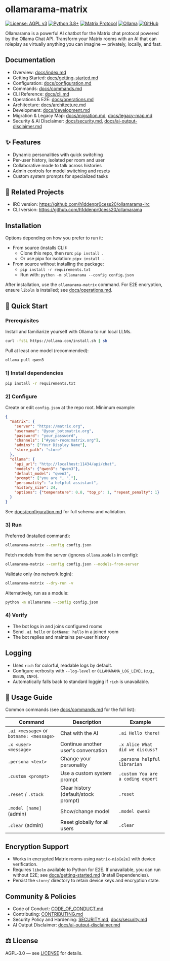 # ollamarama-matrix

[![License: AGPL v3](https://img.shields.io/badge/License-AGPL_v3-blue.svg)](https://www.gnu.org/licenses/agpl-3.0)
[![Python 3.8+](https://img.shields.io/badge/python-3.8+-blue.svg)](https://www.python.org/downloads/)
[![Matrix Protocol](https://img.shields.io/badge/chat-Matrix-green.svg)](https://matrix.org/)
[![Ollama](https://img.shields.io/badge/AI-Ollama-orange.svg)](https://ollama.com/)
[![GitHub](https://img.shields.io/github/stars/h1ddenpr0cess20/ollamarama-matrix?style=social)](https://github.com/h1ddenpr0cess20/ollamarama-matrix)

Ollamarama is a powerful AI chatbot for the Matrix chat protocol powered by the Ollama Chat API. Transform your Matrix rooms with an AI that can roleplay as virtually anything you can imagine — privately, locally, and fast.

## Documentation

- Overview: [docs/index.md](docs/index.md)
- Getting Started: [docs/getting-started.md](docs/getting-started.md)
- Configuration: [docs/configuration.md](docs/configuration.md)
- Commands: [docs/commands.md](docs/commands.md)
- CLI Reference: [docs/cli.md](docs/cli.md)
- Operations & E2E: [docs/operations.md](docs/operations.md)
- Architecture: [docs/architecture.md](docs/architecture.md)
- Development: [docs/development.md](docs/development.md)
- Migration & Legacy Map: [docs/migration.md](docs/migration.md), [docs/legacy-map.md](docs/legacy-map.md)
- Security & AI Disclaimer: [docs/security.md](docs/security.md), [docs/ai-output-disclaimer.md](docs/ai-output-disclaimer.md)

## ✨ Features

- Dynamic personalities with quick switching
- Per‑user history, isolated per room and user
- Collaborative mode to talk across histories
- Admin controls for model switching and resets
- Custom system prompts for specialized tasks

## 🌟 Related Projects

- IRC version: <https://github.com/h1ddenpr0cess20/ollamarama-irc>
- CLI version: <https://github.com/h1ddenpr0cess20/ollamarama>

## Installation

Options depending on how you prefer to run it:

- From source (installs CLI):
  - Clone this repo, then run: `pip install .`
  - Or use pipx for isolation: `pipx install .`
- From source without installing the package:
  - `pip install -r requirements.txt`
  - Run with: `python -m ollamarama --config config.json`

After installation, use the `ollamarama-matrix` command. For E2E encryption, ensure `libolm` is installed; see [docs/operations.md](docs/operations.md).

## 🚀 Quick Start

### Prerequisites

Install and familiarize yourself with Ollama to run local LLMs.

```bash
curl -fsSL https://ollama.com/install.sh | sh
```

Pull at least one model (recommended):

```bash
ollama pull qwen3
```

### 1) Install dependencies

```bash
pip install -r requirements.txt
```

### 2) Configure

Create or edit `config.json` at the repo root. Minimum example:

```json
{
  "matrix": {
    "server": "https://matrix.org",
    "username": "@your_bot:matrix.org",
    "password": "your_password",
    "channels": ["#your-room:matrix.org"],
    "admins": ["Your Display Name"],
    "store_path": "store"
  },
  "ollama": {
    "api_url": "http://localhost:11434/api/chat",
    "models": {"qwen3": "qwen3"},
    "default_model": "qwen3",
    "prompt": ["you are ", "."],
    "personality": "a helpful assistant",
    "history_size": 24,
    "options": {"temperature": 0.8, "top_p": 1, "repeat_penalty": 1}
  }
}
```

See [docs/configuration.md](docs/configuration.md) for full schema and validation.

### 3) Run

Preferred (installed command):

```bash
ollamarama-matrix --config config.json
```

Fetch models from the server (ignores `ollama.models` in config):

```bash
ollamarama-matrix --config config.json --models-from-server
```

Validate only (no network login):

```bash
ollamarama-matrix --dry-run -v
```

Alternatively, run as a module:

```bash
python -m ollamarama --config config.json
```

### 4) Verify

- The bot logs in and joins configured rooms
- Send `.ai hello` or `BotName: hello` in a joined room
- The bot replies and maintains per‑user history

## Logging

- Uses `rich` for colorful, readable logs by default.
- Configure verbosity with `--log-level` or `OLLAMARAMA_LOG_LEVEL` (e.g., `DEBUG`, `INFO`).
- Automatically falls back to standard logging if `rich` is unavailable.

## 📖 Usage Guide

Common commands (see [docs/commands.md](docs/commands.md) for the full list):

| Command | Description | Example |
|---------|-------------|---------|
| `.ai <message>` or `botname: <message>` | Chat with the AI | `.ai Hello there!` |
| `.x <user> <message>` | Continue another user's conversation | `.x Alice What did we discuss?` |
| `.persona <text>` | Change your personality | `.persona helpful librarian` |
| `.custom <prompt>` | Use a custom system prompt | `.custom You are a coding expert` |
| `.reset` / `.stock` | Clear history (default/stock prompt) | `.reset` |
| `.model [name]` (admin) | Show/change model | `.model qwen3` |
| `.clear` (admin) | Reset globally for all users | `.clear` |

## Encryption Support

- Works in encrypted Matrix rooms using `matrix-nio[e2e]` with device verification.
- Requires `libolm` available to Python for E2E. If unavailable, you can run without E2E; see [docs/getting-started.md](docs/getting-started.md) (Install Dependencies).
- Persist the `store/` directory to retain device keys and encryption state.

## Community & Policies

- Code of Conduct: [CODE_OF_CONDUCT.md](CODE_OF_CONDUCT.md)
- Contributing: [CONTRIBUTING.md](CONTRIBUTING.md)
- Security Policy and Hardening: [SECURITY.md](SECURITY.md), [docs/security.md](docs/security.md)
- AI Output Disclaimer: [docs/ai-output-disclaimer.md](docs/ai-output-disclaimer.md)

## ⚖️ License

AGPL‑3.0 — see [LICENSE](LICENSE) for details.

